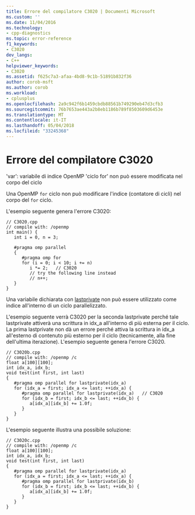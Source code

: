 ```yaml
---
title: Errore del compilatore C3020 | Documenti Microsoft
ms.custom: ''
ms.date: 11/04/2016
ms.technology:
- cpp-diagnostics
ms.topic: error-reference
f1_keywords:
- C3020
dev_langs:
- C++
helpviewer_keywords:
- C3020
ms.assetid: f625c7a3-afaa-4bd8-9c1b-51891b832f36
author: corob-msft
ms.author: corob
ms.workload:
- cplusplus
ms.openlocfilehash: 2a9c942f6b1459cbdb88561b749290eb47d3cfb3
ms.sourcegitcommit: 76b7653ae443a2b8eb1186b789f8503609d6453e
ms.translationtype: MT
ms.contentlocale: it-IT
ms.lasthandoff: 05/04/2018
ms.locfileid: "33245368"
---
```

# <a name="compiler-error-c3020"></a>Errore del compilatore C3020
'var': variabile di indice OpenMP 'ciclo for' non può essere modificata nel corpo del ciclo  
  
 Una OpenMP `for` ciclo non può modificare l'indice (contatore di cicli) nel corpo del `for` ciclo.  
  
 L'esempio seguente genera l'errore C3020:  
  
```  
// C3020.cpp  
// compile with: /openmp  
int main() {  
   int i = 0, n = 3;  
  
   #pragma omp parallel  
   {  
      #pragma omp for  
      for (i = 0; i < 10; i += n)  
         i *= 2;   // C3020  
         // try the following line instead  
         // n++;  
   }  
}  
```  
  
 Una variabile dichiarata con [lastprivate](../../parallel/openmp/reference/lastprivate.md) non può essere utilizzato come indice all'interno di un ciclo parallelizzato.  
  
 L'esempio seguente verrà C3020 per la seconda lastprivate perché tale lastprivate attiverà una scrittura in idx_a all'interno di più esterna per il ciclo. La prima lastprivate non dà un errore perché attiva la scrittura in idx_a all'esterno di contenuto più esterno per il ciclo (tecnicamente, alla fine dell'ultima iterazione). L'esempio seguente genera l'errore C3020.  
  
```  
// C3020b.cpp  
// compile with: /openmp /c  
float a[100][100];  
int idx_a, idx_b;  
void test(int first, int last)  
{  
   #pragma omp parallel for lastprivate(idx_a)  
   for (idx_a = first; idx_a <= last; ++idx_a) {  
      #pragma omp parallel for lastprivate(idx_a)   // C3020  
      for (idx_b = first; idx_b <= last; ++idx_b) {  
         a[idx_a][idx_b] += 1.0f;  
      }  
   }  
}  
```  
  
 L'esempio seguente illustra una possibile soluzione:  
  
```  
// C3020c.cpp  
// compile with: /openmp /c  
float a[100][100];  
int idx_a, idx_b;  
void test(int first, int last)  
{  
   #pragma omp parallel for lastprivate(idx_a)  
   for (idx_a = first; idx_a <= last; ++idx_a) {  
      #pragma omp parallel for lastprivate(idx_b)  
      for (idx_b = first; idx_b <= last; ++idx_b) {  
         a[idx_a][idx_b] += 1.0f;  
      }  
   }  
}  
```